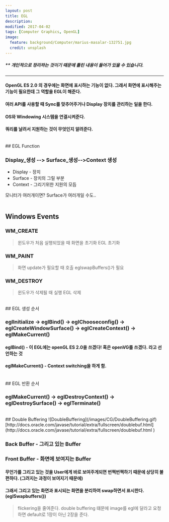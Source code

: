 ```yaml
---
layout: post
title: EGL
description:
modified: 2017-04-02
tags: [Computer Graphics, OpenGL]
image:
  feature: background/Computer/marius-masalar-132751.jpg
  credit: unsplash
---
```

##### ** 개인적으로 정리하는 것이기 때문에 틀린 내용이 들어가 있을 수 있습니다.
---
#### OpenGL ES 2.0 의 경우에는 화면에 표시하는 기능이 없다. 그래서 화면에 표시해주는 기능이 필요한데 그 역할을 EGL이 해준다.
#### 여러 API를 사용할 때 Sync를 맞추어주거나 Display 장치를 관리하는 일을 한다.
#### OS와 Windowing 시스템을 연결시켜준다.
#### 쿼리를 날려서 지원하는 것이 무엇인지 알려준다.
<br />
## EGL Function

### Display_생성 --> Surface_생성-->Context 생성

- Display - 장치
- Surface - 장치의 그릴 부분
- Context - 그리기위한 지원의 모듬

모니터가 여러개이면? Surface가 여러개일 수도..
<br />
<br />
## Windows Events

### WM_CREATE
>  윈도우가 처음 실행되었을 때 화면을 초기화
>  EGL 초기화

### WM_PAINT
>  화면 update가 필요할 때 호출
>  eglswapBuffers()가 필요

### WM_DESTROY
>  윈도우가 삭제될 때 실행
>  EGL 삭제

<br />
## EGL 생성 순서

### eglInitialize -> eglBind() -> eglChooseconfig() -> eglCreateWindowSurface() -> eglCreateContext() -> eglMakeCurrent()

#### eglBind() - 이 EGL에는 openGL ES 2.0을 쓰겠다! 혹은 openVG를 쓰겠다. 라고 선언하는 것
#### eglMakeCurrent() - Context switching을 하게 함.

<br />
## EGL 반환 순서

### eglMakeCurrent() -> eglDestroyContext() -> eglDestroySurface() -> eglTerminate()


<br />
## Double Buffering
![DoubleBuffering](/images/CG/DoubleBuffering.gif)
[http://docs.oracle.com/javase/tutorial/extra/fullscreen/doublebuf.html](http://docs.oracle.com/javase/tutorial/extra/fullscreen/doublebuf.html
)

### Back Buffer - 그리고 있는 Buffer
### Front Buffer - 화면에 보여지는 Buffer

#### 무언가를 그리고 있는 것을 User에게 바로 보여주게되면 번쩍번쩍하기 때문에 상당히 불편하다. (그려지는 과정이 보여지기 때문에)
#### 그래서 그리고 있는 화면과 표시되는 화면을 분리하여 swap하면서 표시한다. (eglSwapbuffers())

> flickering을 줄여준다.
> double buffering 떄문에 image를 egl에 달라고 요청하면 default로 1장이 아닌 2장을 준다.
